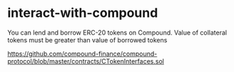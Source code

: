 # interact-with-compound
You can lend and borrow ERC-20 tokens on Compound. Value of collateral tokens must be greater than value of borrowed tokens

https://github.com/compound-finance/compound-protocol/blob/master/contracts/CTokenInterfaces.sol